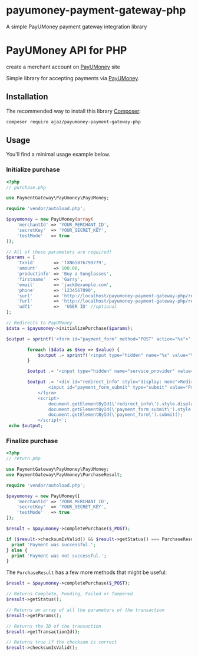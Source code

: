 # payumoney-payment-gateway-php
A simple PayUMoney payment gateway integration library

# PayUMoney API for PHP
create a merchant account on [PayUMoney](https://www.payumoney.com/) site

Simple library for accepting payments via [PayUMoney](https://www.payumoney.com/).

## Installation
The recommended way to install this library [Composer](http://getcomposer.org):

```sh
composer require ajaz/payumoney-payment-gateway-php

```

## Usage

You'll find a minimal usage example below.

### Initialize purchase

```php
<?php
// purchase.php

use PaymentGateway\PayUmoney\PayUMoney;

require 'vendor/autoload.php';

$payumoney = new PayUMoney(array(
    'merchantId' => 'YOUR_MERCHANT_ID',
    'secretKey'  => 'YOUR_SECRET_KEY',
    'testMode'   => true
));

// All of these parameters are required!
$params = [
    'txnid'       => 'TXN65876798779',
    'amount'      => 100.00,
    'productinfo' => 'Buy a Sunglasses',
    'firstname'   => 'Garry',
    'email'       => 'jack@example.com',
    'phone'       => '1234567890',
    'surl'        => 'http://localhost/payumoney-payment-gateway-php/return.php',
    'furl'        => 'http://localhost/payumoney-payment-gateway-php/return.php',
    'udf1'        =>  'USER ID' //optional
];

// Redirects to PayUMoney
$data = $payumoney->initializePurchase($params);

$output = sprintf('<form id="payment_form" method="POST" action="%s">', $payumoney->getServiceUrl());

        foreach ($data as $key => $value) {
            $output .= sprintf('<input type="hidden" name="%s" value="%s" />', $key, $value);
        }

        $output .= '<input type="hidden" name="service_provider" value="payu_paisa" size="64" />';

        $output .= '<div id="redirect_info" style="display: none">Redirecting...</div>
                <input id="payment_form_submit" type="submit" value="Proceed to PayUMoney" />
            </form>
            <script>
                document.getElementById(\'redirect_info\').style.display = \'block\';
                document.getElementById(\'payment_form_submit\').style.display = \'none\';
                document.getElementById(\'payment_form\').submit();
            </script>';
 echo $output;
```

### Finalize purchase

```php
<?php
// return.php

use PaymentGateway\PayUmoney\PayUMoney;
use PaymentGateway\PayUmoney\PurchaseResult;

require 'vendor/autoload.php';

$payumoney = new PayUMoney([
    'merchantId' => 'YOUR_MERCHANT_ID',
    'secretKey'  => 'YOUR_SECRET_KEY',
    'testMode'   => true
]);

$result = $payumoney->completePurchase($_POST);

if ($result->checksumIsValid() && $result->getStatus() === PurchaseResult::STATUS_COMPLETED) {
  print 'Payment was successful.';
} else {
  print 'Payment was not successful.';
}
```

The `PurchaseResult` has a few more methods that might be useful:

```php
$result = $payumoney->completePurchase($_POST);

// Returns Complete, Pending, Failed or Tampered
$result->getStatus(); 

// Returns an array of all the parameters of the transaction
$result->getParams();

// Returns the ID of the transaction
$result->getTransactionId();

// Returns true if the checksum is correct
$result->checksumIsValid();
```
